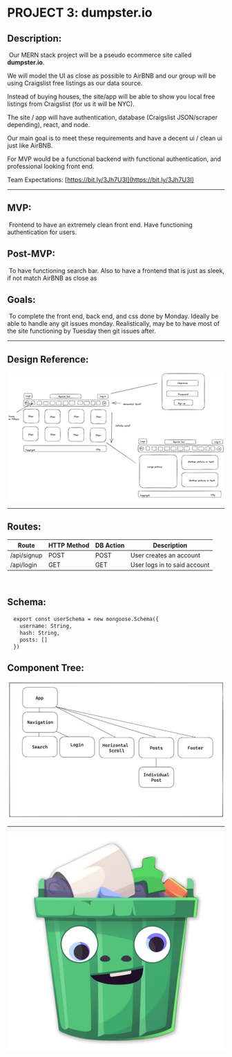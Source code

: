 # PROJECT 3: dumpster.io

## Description:
​
Our MERN stack project will be a pseudo ecommerce site called **dumpster.io**.

We will model the UI as close as possible to AirBNB and our group will be using Craigslist free listings as our data source. 

Instead of buying houses, the site/app will be able to show you local free listings from Craigslist (for us it will be NYC).

The site / app will have authentication, database (Craigslist JSON/scraper depending), react, and node. 

Our main goal is to meet these requirements and have a decent ui / clean ui just like AirBNB. 

For MVP would be a functional backend with functional authentication, and professional looking front end.

Team Expectations: [https://bit.ly/3Jh7U3I](https://bit.ly/3Jh7U3I)

***

## MVP: ##
​
Frontend to have an extremely clean front end. Have functioning authentication for users.
​
## Post-MVP: ##
​
To have functioning search bar. Also to have a frontend that is just as sleek, if not match AirBNB as close as
​
## Goals: ##
​
To complete the front end, back end, and css done by Monday. Ideally be able to handle any git issues monday. Realistically, may be to have most of the site functioning by Tuesday then git issues after. 

***

## Design Reference:

![Wireframe](./client/public/wireframe.png)

***

## Routes: ##

| Route                 | HTTP Method | DB Action  | Description                         |
|-----------------------|-------------|------------|-------------------------------------|
| /api/signup           | POST        | POST       | User creates an account             |
| /api/login            | GET         | GET        | User logs in to said account        |
​
## Schema: ##
```
  export const userSchema = new mongoose.Schema({
    username: String,
    hash: String,
    posts: []
  })
```

## Component Tree:

![Wireframe](./client/public/component-tree.png)

***

![Logo](./client/public/icon.png)
